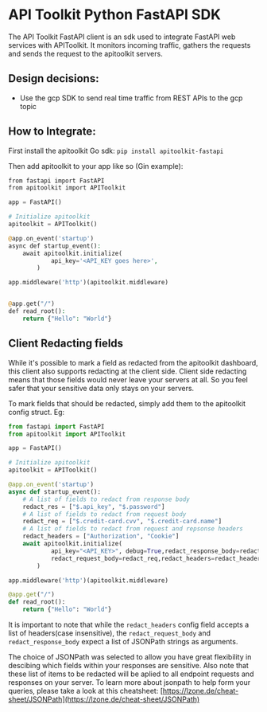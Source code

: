 # API Toolkit Python FastAPI SDK

The API Toolkit FastAPI client is an sdk used to integrate FastAPI web services with APIToolkit.
It monitors incoming traffic, gathers the requests and sends the request to the apitoolkit servers.

## Design decisions:

- Use the gcp SDK to send real time traffic from REST APIs to the gcp topic

## How to Integrate:

First install the apitoolkit Go sdk:
`pip install apitoolkit-fastapi`

Then add apitoolkit to your app like so (Gin example):

```php
from fastapi import FastAPI
from apitoolkit import APIToolkit

app = FastAPI()

# Initialize apitoolkit
apitoolkit = APIToolkit()

@app.on_event('startup')
async def startup_event():
    await apitoolkit.initialize(
            api_key='<API_KEY goes here>',
        )

app.middleware('http')(apitoolkit.middleware)


@app.get("/")
def read_root():
    return {"Hello": "World"}
```

## Client Redacting fields

While it's possible to mark a field as redacted from the apitoolkit dashboard, this client also supports redacting at the client side.
Client side redacting means that those fields would never leave your servers at all. So you feel safer that your sensitive data only stays on your servers.

To mark fields that should be redacted, simply add them to the apitoolkit config struct.
Eg:

```python
from fastapi import FastAPI
from apitoolkit import APIToolkit

app = FastAPI()

# Initialize apitoolkit
apitoolkit = APIToolkit()

@app.on_event('startup')
async def startup_event():
    # A list of fields to redact from response body
    redact_res = ["$.api_key", "$.password"]
    # A list of fields to redact from request body
    redact_req = ["$.credit-card.cvv", "$.credit-card.name"]
    # A list of fields to redact from request and repsonse headers
    redact_headers = ["Authorization", "Cookie"]
    await apitoolkit.initialize(
            api_key="<API_KEY>", debug=True,redact_response_body=redact_res,
            redact_request_body=redact_req,redact_headers=redact_headers
        )

app.middleware('http')(apitoolkit.middleware)

@app.get("/")
def read_root():
    return {"Hello": "World"}
```

It is important to note that while the `redact_headers` config field accepts a list of headers(case insensitive),
the `redact_request_body` and `redact_response_body` expect a list of JSONPath strings as arguments.

The choice of JSONPath was selected to allow you have great flexibility in descibing which fields within your responses are sensitive.
Also note that these list of items to be redacted will be aplied to all endpoint requests and responses on your server.
To learn more about jsonpath to help form your queries, please take a look at this cheatsheet:
[https://lzone.de/cheat-sheet/JSONPath](https://lzone.de/cheat-sheet/JSONPath)
